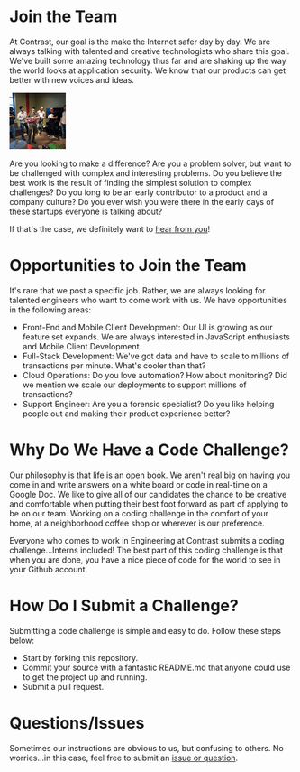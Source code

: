# Join the Team
At Contrast, our goal is the make the Internet safer day by day. We are always talking with talented and creative technologists who share this goal. We've built some amazing technology thus far and are shaking up the way the world looks at application security. We know that our products can get better with new voices and ideas.

<a href="party.jpg" title="We love to have fun as a team.">
<img src="party.jpg" width="100" height="100" alt="We love to have fun as a team."></a>


Are you looking to make a difference? Are you a problem solver, but want to be challenged with complex and interesting problems. Do you believe the best work is the result of finding the simplest solution to complex challenges? Do you long to be an early contributor to a product and a company culture? Do you ever wish you were there in the early days of these startups everyone is talking about?

If that's the case, we definitely want to [hear from you](https://www.contrastsecurity.com/careers)!

# Opportunities to Join the Team
It's rare that we post a specific job. Rather, we are always looking for talented engineers who want to come work with us. We have opportunities in the following areas:

* Front-End and Mobile Client Development: Our UI is growing as our feature set expands. We are always interested in JavaScript enthusiasts and Mobile Client Development.
* Full-Stack Development: We've got data and have to scale to millions of transactions per minute. What's cooler than that?
* Cloud Operations: Do you love automation? How about monitoring? Did we mention we scale our deployments to support millions of transactions?
* Support Engineer: Are you a forensic specialist? Do you like helping people out and making their product experience better?

# Why Do We Have a Code Challenge?
Our philosophy is that life is an open book. We aren't real big on having you come in and write answers on a white board or code in real-time on a Google Doc. We like to give all of our candidates the chance to be creative and comfortable when putting their best foot forward as part of applying to be on our team. Working on a coding challenge in the comfort of your home, at a neighborhood coffee shop or wherever is our preference.

Everyone who comes to work in Engineering at Contrast submits a coding challenge...Interns included! The best part of this coding challenge is that when you are done, you have a nice piece of code for the world to see in your Github account.

# How Do I Submit a Challenge?
Submitting a code challenge is simple and easy to do. Follow these steps below:

* Start by forking this repository.
* Commit your source with a fantastic README.md that anyone could use to get the project up and running.
* Submit a pull request.

# Questions/Issues
Sometimes our instructions are obvious to us, but confusing to others. No worries...in this case, feel free to submit an [issue or question](https://github.com/Contrast-Security-OSS/join-the-team/issues).
